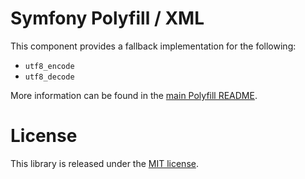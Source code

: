 Symfony Polyfill / XML
======================

This component provides a fallback implementation for the following:

- `utf8_encode`
- `utf8_decode`

More information can be found in the 
[main Polyfill README](https://github.com/symfony/polyfill/blob/master/README.md).

License
=======

This library is released under the [MIT license](LICENSE).